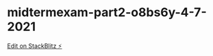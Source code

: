 # midtermexam-part2-o8bs6y-4-7-2021

[Edit on StackBlitz ⚡️](https://stackblitz.com/edit/midtermexam-part2-o8bs6y-4-7-2021)